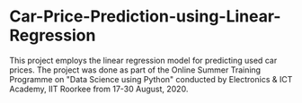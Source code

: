# Car-Price-Prediction-using-Linear-Regression
This project employs the linear regression model for predicting used car prices.
The project was done as part of the Online Summer Training Programme on "Data Science using Python" conducted by Electronics & ICT Academy, IIT Roorkee from 17-30 August, 2020. 
